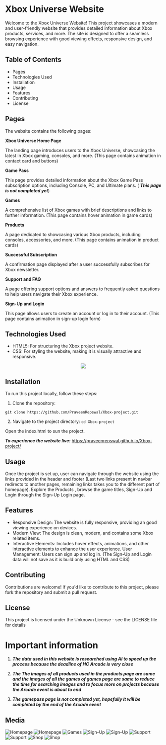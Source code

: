 # Xbox Universe Website

Welcome to the Xbox Universe Website! This project showcases a modern and user-friendly website that provides detailed information about Xbox products, services, and more. The site is designed to offer a seamless browsing experience with good viewing effects, responsive design, and easy navigation.

## Table of Contents
- Pages
- Technologies Used
- Installation
- Usage
- Features
- Contributing
- License

## Pages
The website contains the following pages:

**Xbox Universe Home Page**

The landing page introduces users to the Xbox Universe, showcasing the latest in Xbox gaming, consoles, and more. (This page contains animation in contact card and buttons)

**Game Pass**

This page provides detailed information about the Xbox Game Pass subscription options, including Console, PC, and Ultimate plans. ( ***This page is not completed yet***)

**Games**

A comprehensive list of Xbox games with brief descriptions and links to further information. (This page contains hover animation in game cards)

**Products**

A page dedicated to showcasing various Xbox products, including consoles, accessories, and more. (This page contains animation in product cards)

**Successful Subscription**

A confirmation page displayed after a user successfully subscribes for Xbox newsletter.

**Support and FAQ**

A page offering support options and answers to frequently asked questions to help users navigate their Xbox experience.

**Sign-Up and Login**

This page allows users to create an account or log in to their account. (This page contains animation in sign-up login form)

## Technologies Used
- HTML5: For structuring the Xbox project website.
- CSS: For styling the website, making it is visually attractive and responsive.

<p align="center">
  <a href="https://skillicons.dev">
    <img src="https://skillicons.dev/icons?i=html,css" />
  </a>
</p>

## Installation
To run this project locally, follow these steps:

1. Clone the repository:

`git clone https://github.com/PraveenRepswal/Xbox-project.git`

2. Navigate to the project directory:
`cd Xbox-project`

Open the index.html to sun the project.


***To experience the website live:*** https://praveenrepswal.github.io/Xbox-project/

## Usage
Once the project is set up, user can navigate through the website using the links provided in the header and footer (Last two links present in navbar redirects to another pages, remaining links takes you to the different part of homepage). Explore the Products , browse the game titles, Sign-Up and Login through the Sign-Up Login page.

## Features
- Responsive Design: The website is fully responsive, providing an good viewing experience on devices.
- Modern View: The design is clean, modern, and contains some Xbox related items.
- Interactive Elements: Includes hover effects, animations, and other interactive elements to enhance the user experience.
User Management: Users can sign up and log in. (The Sign-Up and Login data will not save as it is build only using HTML and CSS)

## Contributing
Contributions are welcome! If you'd like to contribute to this project, please fork the repository and submit a pull request.

## License
This project is licensed under the Unknown License - see the LICENSE file for details

# Important information

1. ***The data used in this website is researched using AI to speed up the process because the deadline of HC Arcade is very close***

2. ***The The images of all products used in the products page are same and the images of all the games of games page are same to reduce the time for searching images and to focus more on projects because the Arcade event is about to end***

3. ***The gamepass page is not completed yet, hopefully it will be completed by the end of the Arcade event***

## Media

![Homepage](https://github.com/user-attachments/assets/c80592a9-e770-428e-b10e-ff4ad813d9fd)
![Homepage](https://github.com/user-attachments/assets/cf74c3b1-dcba-43f8-afcf-890311429f0e)
![Games](https://github.com/user-attachments/assets/fbf47449-342f-4f9d-9813-afef8fa5291b)
![Sign-Up](https://github.com/user-attachments/assets/c33e977b-5f10-4364-8dba-0380bcae8b60)
![Sign-Up](https://github.com/user-attachments/assets/59779769-c8fe-4694-9bbf-5173ce56ea7f)
![Support](https://github.com/user-attachments/assets/a3243847-4b0d-46d5-9e62-7efa8b58b6ff)
![Support](https://github.com/user-attachments/assets/52bac965-b0f5-4034-b88c-32aaf93c8c8e)
![Shop](https://github.com/user-attachments/assets/3190497e-5bc7-41bd-a9cf-297c17f2c4dc)
![Shop](https://github.com/user-attachments/assets/f31bd90e-da5a-4d40-928b-21d7c6b66ead)
